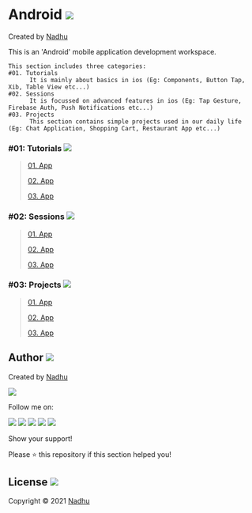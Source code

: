 # Android <img src="https://github.com/iamnadhu/Utilities-N14/blob/main/icons/android-icon.png">
Created by [Nadhu](https://github.com/iamnadhu)

This is an 'Android' mobile application development workspace.


```
This section includes three categories:
#01. Tutorials
      It is mainly about basics in ios (Eg: Components, Button Tap, Xib, Table View etc...)
#02. Sessions
      It is focussed on advanced features in ios (Eg: Tap Gesture, Firebase Auth, Push Notifications etc...)
#03. Projects
      This section contains simple projects used in our daily life (Eg: Chat Application, Shopping Cart, Restaurant App etc...) 
```


### #01: Tutorials <img src="https://github.com/iamnadhu/Utilities-N14/blob/main/icons/tutorials-icon.png">
>
> [01. App](https://github.com/iamnadhu/Android-N14)
>
> [02. App](https://github.com/iamnadhu/Android-N14)
>
> [03. App](https://github.com/iamnadhu/Android-N14)
>

### #02: Sessions <img src="https://github.com/iamnadhu/Utilities-N14/blob/main/icons/sessions-icon.png">
>
> [01. App](https://github.com/iamnadhu/Android-N14)
>
> [02. App](https://github.com/iamnadhu/Android-N14)
>
> [03. App](https://github.com/iamnadhu/Android-N14)
>

### #03: Projects <img src="https://github.com/iamnadhu/Utilities-N14/blob/main/icons/projects-icon.png">
>
> [01. App](https://github.com/iamnadhu/Android-N14)
>
> [02. App](https://github.com/iamnadhu/Android-N14)
>
> [03. App](https://github.com/iamnadhu/Android-N14)
>


## Author [<img src="https://github.com/iamnadhu/Utilities-N14/blob/main/icons/auther-icon.png">](https://github.com/iamnadhu)
Created by [Nadhu](https://github.com/iamnadhu)

[<img src="https://github.com/iamnadhu/Utilities-N14/blob/main/icons/nadhu-icon.jpg">](https://github.com/iamnadhu)

Follow me on: 

[<img src="https://github.com/iamnadhu/Utilities-N14/blob/main/icons/telegram-icon.png">](https://t.me/iamnadhu)
[<img src="https://github.com/iamnadhu/Utilities-N14/blob/main/icons/instagram-icon.png">](https://www.instagram.com/iamnadhu/)
[<img src="https://github.com/iamnadhu/Utilities-N14/blob/main/icons/whatsapp-icon.png">](https://api.whatsapp.com/send?phone=917293451396&lang=en)
[<img src="https://github.com/iamnadhu/Utilities-N14/blob/main/icons/linkedin-icon.png">](https://www.linkedin.com/in/iamnadhu/)
[<img src="https://github.com/iamnadhu/Utilities-N14/blob/main/icons/facebook-icon.png">](https://www.facebook.com/iamnadhu/)


Show your support!

Please ⭐️   this repository if this section helped you!


## License <img src="https://github.com/iamnadhu/Utilities-N14/blob/main/icons/license-icon.png">
Copyright © 2021 [Nadhu](https://github.com/iamnadhu)
